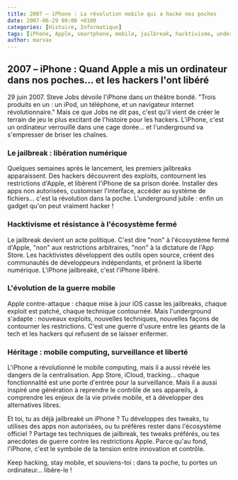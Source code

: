 ```yaml
---
title: 2007 – iPhone : La révolution mobile qui a hacké nos poches
date: 2007-06-29 00:00 +0100
categories: [Histoire, Informatique]
tags: [iPhone, Apple, smartphone, mobile, jailbreak, hacktivisme, underground]
author: marvax
---
```


## 2007 – iPhone : Quand Apple a mis un ordinateur dans nos poches... et les hackers l'ont libéré

29 juin 2007. Steve Jobs dévoile l'iPhone dans un théâtre bondé. "Trois produits en un : un iPod, un téléphone, et un navigateur internet révolutionnaire." Mais ce que Jobs ne dit pas, c'est qu'il vient de créer le terrain de jeu le plus excitant de l'histoire pour les hackers. L'iPhone, c'est un ordinateur verrouillé dans une cage dorée... et l'underground va s'empresser de briser les chaînes.

### Le jailbreak : libération numérique

Quelques semaines après le lancement, les premiers jailbreaks apparaissent. Des hackers découvrent des exploits, contournent les restrictions d'Apple, et libèrent l'iPhone de sa prison dorée. Installer des apps non autorisées, customiser l'interface, accéder au système de fichiers... c'est la révolution dans la poche. L'underground jubile : enfin un gadget qu'on peut vraiment hacker !

### Hacktivisme et résistance à l'écosystème fermé

Le jailbreak devient un acte politique. C'est dire "non" à l'écosystème fermé d'Apple, "non" aux restrictions arbitraires, "non" à la dictature de l'App Store. Les hacktivistes développent des outils open source, créent des communautés de développeurs indépendants, et prônent la liberté numérique. L'iPhone jailbreaké, c'est l'iPhone libéré.

### L'évolution de la guerre mobile

Apple contre-attaque : chaque mise à jour iOS casse les jailbreaks, chaque exploit est patché, chaque technique contournée. Mais l'underground s'adapte : nouveaux exploits, nouvelles techniques, nouvelles façons de contourner les restrictions. C'est une guerre d'usure entre les géants de la tech et les hackers qui refusent de se laisser enfermer.

### Héritage : mobile computing, surveillance et liberté

L'iPhone a révolutionné le mobile computing, mais il a aussi révélé les dangers de la centralisation. App Store, iCloud, tracking... chaque fonctionnalité est une porte d'entrée pour la surveillance. Mais il a aussi inspiré une génération à reprendre le contrôle de ses appareils, à comprendre les enjeux de la vie privée mobile, et à développer des alternatives libres.

Et toi, tu as déjà jailbreaké un iPhone ? Tu développes des tweaks, tu utilises des apps non autorisées, ou tu préfères rester dans l'écosystème officiel ? Partage tes techniques de jailbreak, tes tweaks préférés, ou tes anecdotes de guerre contre les restrictions Apple. Parce qu'au fond, l'iPhone, c'est le symbole de la tension entre innovation et contrôle.

Keep hacking, stay mobile, et souviens-toi : dans ta poche, tu portes un ordinateur... libère-le !
